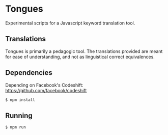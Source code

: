 # Tongues
Experimental scripts for a Javascript keyword translation tool.

## Translations
Tongues is primarily a pedagogic tool. The translations provided are meant for ease of understanding, and not as linguistical correct equivalences.

## Dependencies
Depending on Facebook's Codeshift: https://github.com/facebook/codeshift
```bash
$ npm install
```

## Running
```bash
$ npm run
```
